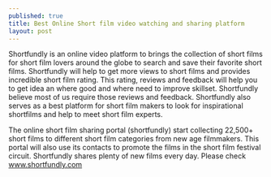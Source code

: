 ```yaml
---
published: true
title: Best Online Short film video watching and sharing platform
layout: post
---
```

Shortfundly is an online video platform to brings the collection of short films for short film lovers around the globe to search and save their favorite short films. Shortfundly will help to get more views to short films and provides incredible short film rating. This rating, reviews and feedback will help you to get idea an where good and where need to improve skillset. Shortfundly believe most of us require those reviews and feedback. Shortfundly also serves as a best platform for short film makers to look for inspirational shortfilms and help to meet short film experts.

The online short film sharing portal (shortfundly) start collecting 22,500+ short films to different short film categories from new age filmmakers. This portal will also use its contacts to promote the films in the short film festival circuit. Shortfundly shares plenty of new films every day.  Please check www.shortfundly.com